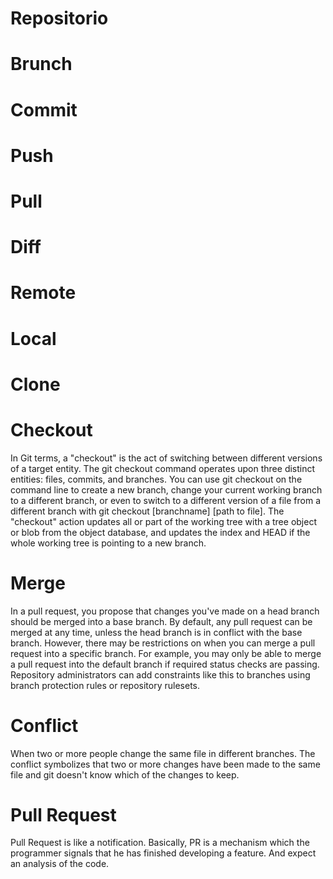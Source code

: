 # Repositorio
# Brunch
# Commit
# Push
# Pull
# Diff
# Remote
# Local
# Clone
# Checkout
In Git terms, a "checkout" is the act of switching between different versions of a target entity. The git checkout command operates upon three distinct entities: files, commits, and branches. You can use git checkout on the command line to create a new branch, change your current working branch to a different branch, or even to switch to a different version of a file from a different branch with git checkout [branchname] [path to file]. The "checkout" action updates all or part of the working tree with a tree object or blob from the object database, and updates the index and HEAD if the whole working tree is pointing to a new branch.
# Merge
In a pull request, you propose that changes you've made on a head branch should be merged into a base branch. By default, any pull request can be merged at any time, unless the head branch is in conflict with the base branch. However, there may be restrictions on when you can merge a pull request into a specific branch. For example, you may only be able to merge a pull request into the default branch if required status checks are passing. Repository administrators can add constraints like this to branches using branch protection rules or repository rulesets.
# Conflict
When two or more people change the same file in different branches. The 
conflict symbolizes that two or more changes have been made to the same 
file and git doesn't know which of the changes to keep.
# Pull Request
Pull Request is like a notification. 
Basically, PR is a mechanism which the programmer signals that he has finished developing a feature.
And expect an analysis of the code.